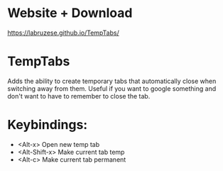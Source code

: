 # Website + Download
https://labruzese.github.io/TempTabs/

# TempTabs
Adds the ability to create temporary tabs that automatically close when switching away from them. Useful if you want to google something and don't want to have to remember to close the tab.

# Keybindings:
* \<Alt-x>          Open new temp tab
* \<Alt-Shift-x>    Make current tab temp
* \<Alt-c>          Make current tab permanent
